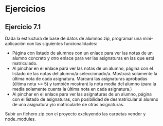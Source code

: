 Ejercicios
==========

Ejercicio 7.1
-------------

Dada la estructura de base de datos de alumnos.zip, programar una mini-aplicación con las siguientes funcionalidades:


- Página con listado de alumnos con un enlace para ver las notas de un alumno concreto y otro enlace para ver las asignaturas en las que está matriculado.
- Al pinchar en el enlace para ver las notas de un alumno, página con el listado de las notas del alumno/a seleccionado/a. Mostrará solamente la última nota de cada asignatura. Marcará las asignaturas aprobadas (última nota >= 5) y también mostrará la nota media del alumno (para la media solamente cuenta la última nota en cada asignatura.)
- Al pinchar en el enlace para ver las asignaturas de un alumno, página con el listado de asignaturas, con posibilidad de desmatricular al alumno de una asignatura y/o matricularle de otras asignaturas.


Subir un fichero zip con el proyecto excluyendo las carpetas vendor y node_modules.


